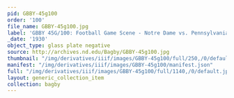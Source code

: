 ```yaml
---
pid: GBBY-45g100
order: '100'
file_name: GBBY-45g100.jpg
label: 'GBBY 45G/100: Football Game Scene - Notre Dame vs. Pennsylvania? - 1930?'
_date: '1930'
object_type: glass plate negative
source: http://archives.nd.edu/Bagby/GBBY-45g100.jpg
thumbnail: "/img/derivatives/iiif/images/GBBY-45g100/full/250,/0/default.jpg"
manifest: "/img/derivatives/iiif/images/GBBY-45g100/manifest.json"
full: "/img/derivatives/iiif/images/GBBY-45g100/full/1140,/0/default.jpg"
layout: generic_collection_item
collection: bagby
---
```

